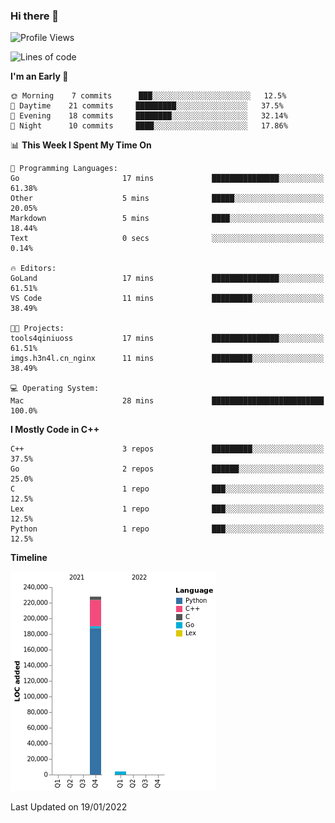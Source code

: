 ### Hi there 👋

<!--START_SECTION:waka-->
![Profile Views](http://img.shields.io/badge/Profile%20Views-1-blue)

![Lines of code](https://img.shields.io/badge/From%20Hello%20World%20I%27ve%20Written-232%20Thousand%20lines%20of%20code-blue)

**I'm an Early 🐤** 

```text
🌞 Morning    7 commits      ███░░░░░░░░░░░░░░░░░░░░░░   12.5% 
🌆 Daytime    21 commits     █████████░░░░░░░░░░░░░░░░   37.5% 
🌃 Evening    18 commits     ████████░░░░░░░░░░░░░░░░░   32.14% 
🌙 Night      10 commits     ████░░░░░░░░░░░░░░░░░░░░░   17.86%

```


📊 **This Week I Spent My Time On** 

```text
💬 Programming Languages: 
Go                       17 mins             ███████████████░░░░░░░░░░   61.38% 
Other                    5 mins              █████░░░░░░░░░░░░░░░░░░░░   20.05% 
Markdown                 5 mins              ████░░░░░░░░░░░░░░░░░░░░░   18.44% 
Text                     0 secs              ░░░░░░░░░░░░░░░░░░░░░░░░░   0.14%

🔥 Editors: 
GoLand                   17 mins             ███████████████░░░░░░░░░░   61.51% 
VS Code                  11 mins             █████████░░░░░░░░░░░░░░░░   38.49%

🐱‍💻 Projects: 
tools4qiniuoss           17 mins             ███████████████░░░░░░░░░░   61.51% 
imgs.h3n4l.cn_nginx      11 mins             █████████░░░░░░░░░░░░░░░░   38.49%

💻 Operating System: 
Mac                      28 mins             █████████████████████████   100.0%

```

**I Mostly Code in C++** 

```text
C++                      3 repos             █████████░░░░░░░░░░░░░░░░   37.5% 
Go                       2 repos             ██████░░░░░░░░░░░░░░░░░░░   25.0% 
C                        1 repo              ███░░░░░░░░░░░░░░░░░░░░░░   12.5% 
Lex                      1 repo              ███░░░░░░░░░░░░░░░░░░░░░░   12.5% 
Python                   1 repo              ███░░░░░░░░░░░░░░░░░░░░░░   12.5%

```


**Timeline**

![Chart not found](https://raw.githubusercontent.com/h3n4l/h3n4l/main/charts/bar_graph.png) 


 Last Updated on 19/01/2022
<!--END_SECTION:waka-->

